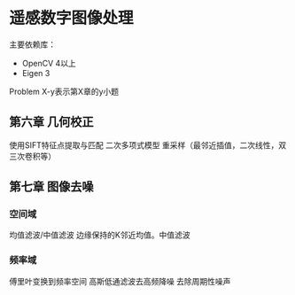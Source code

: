 # 遥感数字图像处理
主要依赖库：
- OpenCV 4以上
- Eigen 3

Problem X-y表示第X章的y小题

## 第六章 几何校正
使用SIFT特征点提取与匹配
二次多项式模型
重采样（最邻近插值，二次线性，双三次卷积等）


## 第七章 图像去噪
### 空间域
均值滤波/中值滤波
边缘保持的K邻近均值。中值滤波

### 频率域
傅里叶变换到频率空间
高斯低通滤波去高频降噪
去除周期性噪声
